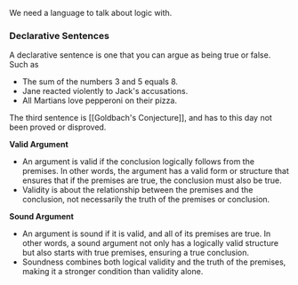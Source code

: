 We need a language to talk about logic with.

### Declarative Sentences
A declarative sentence is one that you can argue as being true or false. Such as

- The sum of the numbers 3 and 5 equals 8.
- Jane reacted violently to Jack's accusations.
- All Martians love pepperoni on their pizza.

The third sentence is [[Goldbach's Conjecture]], and has to this day not been proved or disproved.


**Valid Argument**
- An argument is valid if the conclusion logically follows from the premises. In other words, the argument has a valid form or structure that ensures that if the premises are true, the conclusion must also be true.
- Validity is about the relationship between the premises and the conclusion, not necessarily the truth of the premises or conclusion.

**Sound Argument**  
- An argument is sound if it is valid, and all of its premises are true. In other words, a sound argument not only has a logically valid structure but also starts with true premises, ensuring a true conclusion.
- Soundness combines both logical validity and the truth of the premises, making it a stronger condition than validity alone.